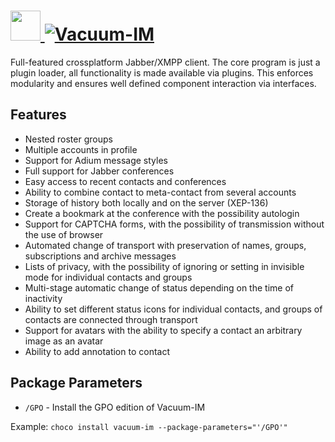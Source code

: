 # [<img src="https://cdn.jsdelivr.net/gh/AdmiringWorm/chocolatey-packages@f18e1d35a7eedd6e367ace7c1dd267ae858ad47a/icons/vacuum-im.ico" height="48" width="48" /> ![Vacuum-IM](https://img.shields.io/chocolatey/v/vacuum-im.svg?label=Vacuum-IM&style=for-the-badge)](https://chocolatey.org/packages/vacuum-im)

Full-featured crossplatform Jabber/XMPP client.
The core program is just a plugin loader, all functionality is made available
via plugins. This enforces modularity and ensures well defined component
interaction via interfaces.

## Features
* Nested roster groups
* Multiple accounts in profile
* Support for Adium message styles
* Full support for Jabber conferences
* Easy access to recent contacts and conferences
* Ability to combine contact to meta-contact from several accounts
* Storage of history both locally and on the server (XEP-136)
* Create a bookmark at the conference with the possibility autologin
* Support for CAPTCHA forms, with the possibility of transmission without the use of browser
* Automated change of transport with preservation of names, groups, subscriptions and archive messages
* Lists of privacy, with the possibility of ignoring or setting in invisible mode for individual contacts and groups
* Multi-stage automatic change of status depending on the time of inactivity
* Ability to set different status icons for individual contacts, and groups of contacts are connected through transport
* Support for avatars with the ability to specify a contact an arbitrary image as an avatar
* Ability to add annotation to contact

## Package Parameters
* `/GPO` - Install the GPO edition of Vacuum-IM

Example: `choco install vacuum-im --package-parameters="'/GPO'"`
